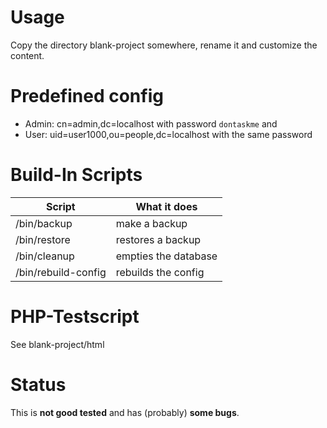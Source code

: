 Usage
========================================================================

Copy the directory blank-project somewhere, rename it and customize the content.


Predefined config
========================================================================

- Admin: cn=admin,dc=localhost with password `dontaskme` and
- User: uid=user1000,ou=people,dc=localhost with the same password

Build-In Scripts
========================================================================

| Script                | What it does                                  |
| --------------------- | --------------------------------------------- |
| /bin/backup           | make a backup                                 |
| /bin/restore          | restores a backup                             |
| /bin/cleanup          | empties the database                          |
| /bin/rebuild-config   | rebuilds the config                           |


PHP-Testscript
========================================================================

See blank-project/html


Status
========================================================================

This is **not good tested** and has (probably) **some bugs**.

